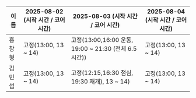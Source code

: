 | 이름   | 2025-08-02 (시작 시간 / 코어 시간) | 2025-08-03 (시작 시간 / 코어 시간) | 2025-08-04 (시작 시간 / 코어 시간) |
|--------|-------------------------------------|-------------------------------------|-------------------------------------|
| 홍창형 | 고정(13:00, 13 ~ 14)                | 고정(13:00,16:00 운동, 19:00 ~ 21:30 (전체 6.5시간))                | 고정(13:00, 13 ~ 14)                |
| 김민섭 | 고정(13:00, 13 ~ 14)                | 고정(12:15,16:30 점심, 19:30 재개), 13 ~ 14)       | 고정(13:00, 13 ~ 14)                |

